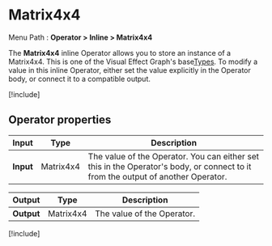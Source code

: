# Matrix4x4

Menu Path : **Operator > Inline > Matrix4x4**

The **Matrix4x4** inline Operator allows you to store an instance of a Matrix4x4. This is one of the Visual Effect Graph's base[Types](VisualEffectGraphTypeReference.md). To modify a value in this inline Operator, either set the value explicitly in the Operator body, or connect it to a compatible output.

[!include[](Snippets/Operator-InlineIntro.md)]


## Operator properties

| **Input** | **Type** | **Description**                                              |
| --------- | -------- | ------------------------------------------------------------ |
| **Input** | Matrix4x4   | The value of the Operator. You can either set this in the Operator's body, or connect to it from the output of another Operator. |

| **Output** | **Type** | **Description**            |
| ---------- | -------- | -------------------------- |
| **Output** | Matrix4x4   | The value of the Operator. |

[!include[](Snippets/Operator-InlineNotes.md)]

